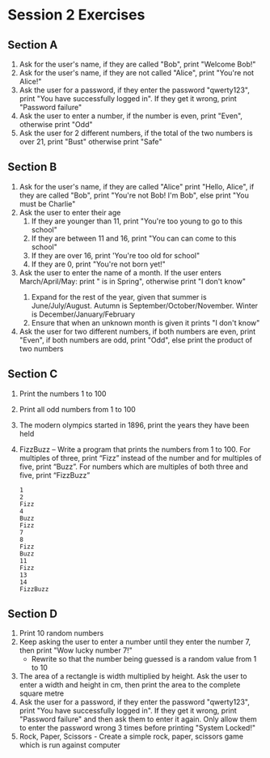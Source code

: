 # Session 2 Exercises
## Section A
1. Ask for the user's name, if they are called "Bob", print "Welcome Bob!"
2. Ask for the user's name, if they are not called "Alice", print "You're not Alice!"
3. Ask the user for a password, if they enter the password "qwerty123", print "You have successfully logged in". If they get it wrong, print "Password failure"
4. Ask the user to enter a number, if the number is even, print "Even", otherwise print "Odd"
5. Ask the user for 2 different numbers, if the total of the two numbers is over 21, print "Bust" otherwise print "Safe"

## Section B
1. Ask for the user's name, if they are called "Alice" print "Hello, Alice", if they are called "Bob", print "You're not Bob! I'm Bob", else print "You must be Charlie"
2. Ask the user to enter their age
    1. If they are younger than 11, print "You're too young to go to this school"
    2. If they are between 11 and 16, print "You can can come to this school"
    3. If they are over 16, print 'You're too old for school"
    4. If they are 0, print "You're not born yet!"
3. Ask the user to enter the name of a month. If the user enters March/April/May: print "<month> is in Spring", otherwise print "I don't know"
    1. Expand for the rest of the year, given that summer is June/July/August. Autumn is September/October/November. Winter is December/January/February
    2. Ensure that when an unknown month is given it prints "I don't know"
4. Ask the user for two different numbers, if both numbers are even, print "Even", if both numbers are odd, print "Odd", else print the product of two numbers

## Section C
1. Print the numbers 1 to 100
2. Print all odd numbers from 1 to 100
3. The modern olympics started in 1896, print the years they have been held
4. FizzBuzz – Write a program that prints the numbers from 1 to 100. For multiples of three, print “Fizz” instead of the number and for multiples of five, print “Buzz”. For numbers which are multiples of both three and five, print “FizzBuzz”

    ```
    1
    2
    Fizz
    4
    Buzz
    Fizz
    7
    8
    Fizz
    Buzz
    11
    Fizz
    13
    14
    FizzBuzz
    ```

## Section D
1. Print 10 random numbers
2. Keep asking the user to enter a number until they enter the number 7, then print "Wow lucky number 7!"
    - Rewrite so that the number being guessed is a random value from 1 to 10
3. The area of a rectangle is width multiplied by height. Ask the user to enter a width and height in cm, then print the area to the complete square metre
4. Ask the user for a password, if they enter the password "qwerty123", print "You have successfully logged in". If they get it wrong, print "Password failure" and then ask them to enter it again. Only allow them to enter the password wrong 3 times before printing "System Locked!"
5. Rock, Paper, Scissors - Create a simple rock, paper, scissors game which is run against computer
